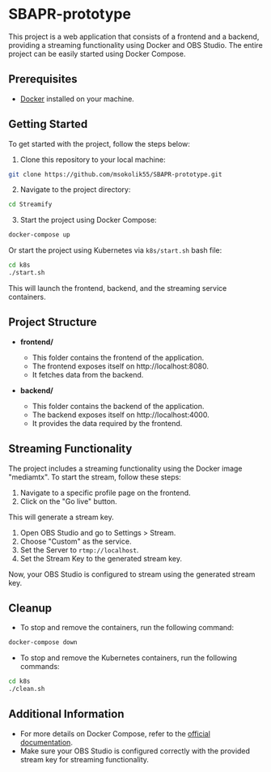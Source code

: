 # SBAPR-prototype

This project is a web application that consists of a frontend and a backend, providing a streaming functionality using Docker and OBS Studio. The entire project can be easily started using Docker Compose.

## Prerequisites

-   [Docker](https://www.docker.com/) installed on your machine.

## Getting Started

To get started with the project, follow the steps below:

1. Clone this repository to your local machine:

```bash
git clone https://github.com/msokolik55/SBAPR-prototype.git
```

2. Navigate to the project directory:

```bash
cd Streamify
```

3. Start the project using Docker Compose:

```bash
docker-compose up
```

Or start the project using Kubernetes via `k8s/start.sh` bash file:

```bash
cd k8s
./start.sh
```

This will launch the frontend, backend, and the streaming service containers.

## Project Structure

-   **frontend/**

    -   This folder contains the frontend of the application.
    -   The frontend exposes itself on http://localhost:8080.
    -   It fetches data from the backend.

-   **backend/**

    -   This folder contains the backend of the application.
    -   The backend exposes itself on http://localhost:4000.
    -   It provides the data required by the frontend.

## Streaming Functionality

The project includes a streaming functionality using the Docker image "mediamtx". To start the stream, follow these steps:

1. Navigate to a specific profile page on the frontend.
2. Click on the "Go live" button.

This will generate a stream key.

1. Open OBS Studio and go to Settings > Stream.
2. Choose "Custom" as the service.
3. Set the Server to `rtmp://localhost`.
4. Set the Stream Key to the generated stream key.

Now, your OBS Studio is configured to stream using the generated stream key.

## Cleanup

-   To stop and remove the containers, run the following command:

```bash
docker-compose down
```

-   To stop and remove the Kubernetes containers, run the following commands:

```bash
cd k8s
./clean.sh
```

## Additional Information

-   For more details on Docker Compose, refer to the [official documentation](https://docs.docker.com/compose/).
-   Make sure your OBS Studio is configured correctly with the provided stream key for streaming functionality.

